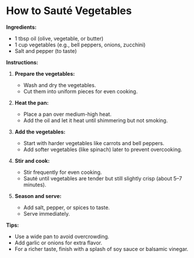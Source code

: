 # How to Sauté Vegetables  

**Ingredients:**  
- 1 tbsp oil (olive, vegetable, or butter)
- 1 cup vegetables (e.g., bell peppers, onions, zucchini)  
- Salt and pepper (to taste)  

**Instructions:**  

1. **Prepare the vegetables:**  
   - Wash and dry the vegetables.  
   - Cut them into uniform pieces for even cooking.  

2. **Heat the pan:**  
   - Place a pan over medium-high heat.  
   - Add the oil and let it heat until shimmering but not smoking.  

3. **Add the vegetables:**  
   - Start with harder vegetables like carrots and bell peppers.  
   - Add softer vegetables (like spinach) later to prevent overcooking.  

4. **Stir and cook:**  
   - Stir frequently for even cooking.  
   - Sauté until vegetables are tender but still slightly crisp (about 5–7 minutes).  

5. **Season and serve:**  
   - Add salt, pepper, or spices to taste.  
   - Serve immediately.  

**Tips:**  
- Use a wide pan to avoid overcrowding.  
- Add garlic or onions for extra flavor.  
- For a richer taste, finish with a splash of soy sauce or balsamic vinegar. 